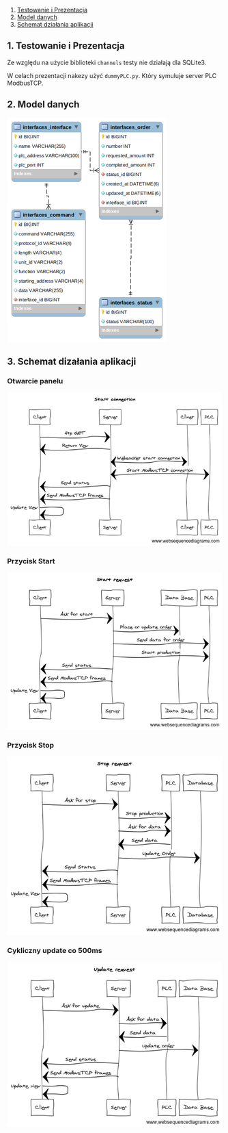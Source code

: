 1. [ Testowanie i Prezentacja ]( #test )
2. [ Model danych ]( #model )
3. [ Schemat działania aplikacji ]( #schemat )

<a name="test"></a>
## 1. Testowanie i Prezentacja
Ze względu na użycie biblioteki `channels` testy nie działają dla SQLite3.

W celach prezentacji nakezy użyć `dummyPLC.py`. Który symuluje server PLC ModbusTCP.

<a name="model"></a>
## 2. Model danych

![Model danych](readme_images/scheme.png)

<a name="model"></a>
## 3. Schemat dizałania aplikacji

### Otwarcie panelu
![Otwarcie panelu](readme_images/connection.png)
### Przycisk Start
![Przycisk Start](readme_images/start.png)
### Przycisk Stop
![Przycisk Stop](readme_images/stop.png)
### Cykliczny update co 500ms
![Cykliczny update co 500ms](readme_images/update.png)